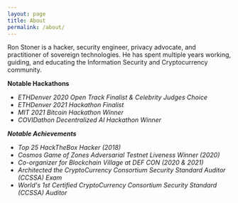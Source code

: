 ```yaml
---
layout: page
title: About
permalink: /about/
---
```



Ron Stoner is a hacker, security engineer, privacy advocate, and practitioner of sovereign technologies. He has spent multiple years working, guiding, and educating the Information Security and Cryptocurrency community.


**Notable Hackathons**
- <i class="fa fa-exclamation-star"> ETHDenver 2020 Open Track Finalist & Celebrity Judges Choice
- <i class="fa fa-exclamation-star"> ETHDenver 2021 Hackathon Finalist
- <i class="fa fa-exclamation-trophy"> MIT 2021 Bitcoin Hackathon Winner
- <i class="fa fa-exclamation-trophy"> COVIDathon Decentralized AI Hackathon Winner


**Notable Achievements**
- <i class="fa fa-exclamation-certificate"> Top 25 HackTheBox Hacker (2018)
- <i class="fa fa-exclamation-trophy"> Cosmos Game of Zones Adversarial Testnet Liveness Winner (2020)
- <i class="fa fa-handshake-o"> Co-organizer for Blockchain Village at DEF CON (2020 & 2021)
- <i class="fa fa-btc"> Architected the CryptoCurrency Consortium Security Standard Auditor (CCSSA) Exam
- <i class="fa fa-address-card-o"> World's 1st Certified CryptoCurrency Consortium Security Standard (CCSSA) Auditor